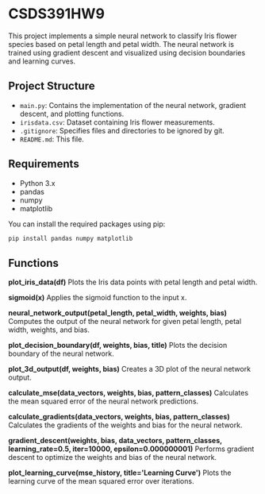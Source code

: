 # CSDS391HW9

This project implements a simple neural network to classify Iris flower species based on petal length and petal width. The neural network is trained using gradient descent and visualized using decision boundaries and learning curves.

## Project Structure

- `main.py`: Contains the implementation of the neural network, gradient descent, and plotting functions.
- `irisdata.csv`: Dataset containing Iris flower measurements.
- `.gitignore`: Specifies files and directories to be ignored by git.
- `README.md`: This file.

## Requirements

- Python 3.x
- pandas
- numpy
- matplotlib

You can install the required packages using pip:

```sh
pip install pandas numpy matplotlib
```

## Functions
**plot_iris_data(df)**
Plots the Iris data points with petal length and petal width.

**sigmoid(x)**
Applies the sigmoid function to the input x.

**neural_network_output(petal_length, petal_width, weights, bias)**
Computes the output of the neural network for given petal length, petal width, weights, and bias.

**plot_decision_boundary(df, weights, bias, title)**
Plots the decision boundary of the neural network.

**plot_3d_output(df, weights, bias)**
Creates a 3D plot of the neural network output.

**calculate_mse(data_vectors, weights, bias, pattern_classes)**
Calculates the mean squared error of the neural network predictions.

**calculate_gradients(data_vectors, weights, bias, pattern_classes)**
Calculates the gradients of the weights and bias for the neural network.

**gradient_descent(weights, bias, data_vectors, pattern_classes, learning_rate=0.5, iter=10000, epsilon=0.000000001)**
Performs gradient descent to optimize the weights and bias of the neural network.

**plot_learning_curve(mse_history, title='Learning Curve')**
Plots the learning curve of the mean squared error over iterations.